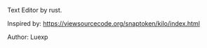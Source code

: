 Text Editor by rust.

Inspired by: https://viewsourcecode.org/snaptoken/kilo/index.html

Author: Luexp